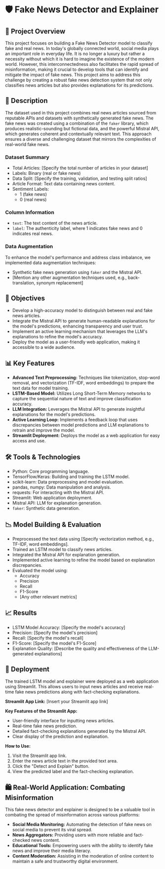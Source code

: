 # 🛡️  Fake News Detector and Explainer

## 📄 Project Overview

This project focuses on building a Fake News Detector model to classify fake and real news. In today's globally connected world, social media plays an important role in everyday life. It is no longer a luxury but rather a necessity without which it is hard to imagine the existence of the modern world. However, this interconnectedness also facilitates the rapid spread of misinformation, making it crucial to develop tools that can identify and mitigate the impact of fake news. This project aims to address this challenge by creating a robust fake news detection system that not only classifies news articles but also provides explanations for its predictions.

## 📂 Description

The dataset used in this project combines real news articles sourced from reputable APIs and datasets with synthetically generated fake news. The fake news was created using a combination of the `faker` library, which produces realistic-sounding but fictional data, and the powerful Mistral API, which generates coherent and contextually relevant text. This approach ensures a diverse and challenging dataset that mirrors the complexities of real-world fake news.

### Dataset Summary

-   Total Articles: [Specify the total number of articles in your dataset]
-   Labels: Binary (real or fake news)
-   Data Split: [Specify the training, validation, and testing split ratios]
-   Article Format: Text data containing news content.
-   Sentiment Labels:
    -   1 (fake news)
    -   0 (real news)

### Column Information

-   `text`: The text content of the news article.
-   `label`: The authenticity label, where 1 indicates fake news and 0 indicates real news.

### Data Augmentation

To enhance the model's performance and address class imbalance, we implemented data augmentation techniques:

-   Synthetic fake news generation using `faker` and the Mistral API.
-   [Mention any other augmentation techniques used, e.g., back-translation, synonym replacement]

## 🚀 Objectives

-   Develop a high-accuracy model to distinguish between real and fake news articles.
-   Integrate the Mistral API to generate human-readable explanations for the model's predictions, enhancing transparency and user trust.
-   Implement an active learning mechanism that leverages the LLM's explanations to refine the model's accuracy.
-   Deploy the model as a user-friendly web application, making it accessible to a wide audience.

## 📊 Key Features

-   **Advanced Text Preprocessing:** Techniques like tokenization, stop-word removal, and vectorization (TF-IDF, word embeddings) to prepare the text data for model training.
-   **LSTM-Based Model:** Utilizes Long Short-Term Memory networks to capture the sequential nature of text and improve classification accuracy.
-   **LLM Integration:** Leverages the Mistral API to generate insightful explanations for the model's predictions.
-   **Active Learning Loop:** Implements a feedback loop that uses discrepancies between model predictions and LLM explanations to retrain and improve the model.
-   **Streamlit Deployment:** Deploys the model as a web application for easy access and use.

## 🛠️ Tools & Technologies

-   Python: Core programming language.
-   TensorFlow/Keras: Building and training the LSTM model.
-   scikit-learn: Data preprocessing and model evaluation.
-   pandas, numpy: Data manipulation and analysis.
-   requests: For interacting with the Mistral API.
-   Streamlit: Web application deployment.
-   Mistral API: LLM for explanation generation.
-   `faker`: Synthetic data generation.

## 📉 Model Building & Evaluation

-   Preprocessed the text data using [Specify vectorization method, e.g., TF-IDF, word embeddings].
-   Trained an LSTM model to classify news articles.
-   Integrated the Mistral API for explanation generation.
-   Implemented active learning to refine the model based on explanation discrepancies.
-   Evaluated the model using:
    -   Accuracy
    -   Precision
    -   Recall
    -   F1-Score
    -   [Any other relevant metrics]

## 📈 Results

-   LSTM Model Accuracy: [Specify the model's accuracy]
-   Precision: [Specify the model's precision]
-   Recall: [Specify the model's recall]
-   F1-Score: [Specify the model's F1-Score]
-   Explanation Quality: [Describe the quality and effectiveness of the LLM-generated explanations]

## 🚀 Deployment

The trained LSTM model and explainer were deployed as a web application using Streamlit. This allows users to input news articles and receive real-time fake news predictions along with fact-checking explanations.

**Streamlit App Link:** [Insert your Streamlit app link]

**Key Features of the Streamlit App:**

-   User-friendly interface for inputting news articles.
-   Real-time fake news prediction.
-   Detailed fact-checking explanations generated by the Mistral API.
-   Clear display of the prediction and explanation.

**How to Use:**

1.  Visit the Streamlit app link.
2.  Enter the news article text in the provided text area.
3.  Click the "Detect and Explain" button.
4.  View the predicted label and the fact-checking explanation.

## 🛍️ Real-World Application: Combating Misinformation

This fake news detector and explainer is designed to be a valuable tool in combating the spread of misinformation across various platforms:

-   **Social Media Monitoring:** Automating the detection of fake news on social media to prevent its viral spread.
-   **News Aggregators:** Providing users with more reliable and fact-checked news content.
-   **Educational Tools:** Empowering users with the ability to identify fake news and improve their media literacy.
-   **Content Moderation:** Assisting in the moderation of online content to maintain a safe and trustworthy digital environment.
